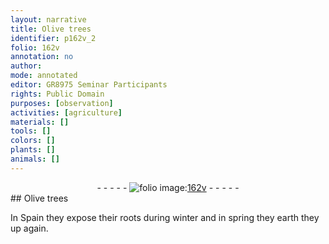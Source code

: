 ```yaml
---
layout: narrative
title: Olive trees
identifier: p162v_2
folio: 162v
annotation: no
author:
mode: annotated
editor: GR8975 Seminar Participants
rights: Public Domain
purposes: [observation]
activities: [agriculture]
materials: []
tools: []
colors: []
plants: []
animals: []
---
```


 <div class="folio" align="center">- - - - - <a href="http://gallica.bnf.fr/ark:/12148/btv1b10500001g/f330.item" target="_blank"><img src="https://cu-mkp.github.io/GR8975-edition/assets/photo-icon.png" alt="folio image: " style="display:inline-block; margin-bottom:-3px;"/>162v</a> - - - - - </div> <span class="activity"></span> 
## Olive trees

 
In <span class="name">Spain</span> they expose their roots during winter and in spring they earth they up again.
 